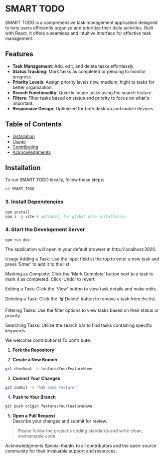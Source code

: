 
# SMART TODO

SMART TODO is a comprehensive task management application designed to help users efficiently organize and prioritize their daily activities. Built with React, it offers a seamless and intuitive interface for effective task management.

## Features

- **Task Management**: Add, edit, and delete tasks effortlessly.
- **Status Tracking**: Mark tasks as completed or pending to monitor progress.
- **Priority Levels**: Assign priority levels (low, medium, high) to tasks for better organization.
- **Search Functionality**: Quickly locate tasks using the search feature.
- **Filters**: Filter tasks based on status and priority to focus on what's important.
- **Responsive Design**: Optimized for both desktop and mobile devices.

## Table of Contents

- [Installation](#installation)
- [Usage](#usage)
- [Contributing](#contributing)
- [Acknowledgments](#acknowledgments)

## Installation

To run SMART TODO locally, follow these steps:

```bash
cd SMART_TODO
```

### 3. **Install Dependencies**

```bash
npm install
npm i -g vite # optional, for global vite installation
```

### 4. **Start the Development Server**

```bash
npm run dev
```



The application will open in your default browser at http://localhost:3000.

Usage
Adding a Task: Use the input field at the top to enter a new task and press 'Enter' to add it to the list.​

Marking as Complete: Click the 'Mark Complete' button next to a task to mark it as completed. Click 'Undo' to revert.​

Editing a Task: Click the 'View' button to view task details and make edits.​

Deleting a Task: Click the '🗑 Delete' button to remove a task from the list.​

Filtering Tasks: Use the filter options to view tasks based on their status or priority.​

Searching Tasks: Utilize the search bar to find tasks containing specific keywords.​

We welcome contributions! To contribute:

1. **Fork the Repository**

2. **Create a New Branch**

```bash
git checkout -b feature/YourFeatureName
```

3. **Commit Your Changes**

```bash
git commit -m "Add some feature"
```

4. **Push to Your Branch**

```bash
git push origin feature/YourFeatureName
```

5. **Open a Pull Request**  
Describe your changes and submit for review.

> Please follow the project's coding standards and write clean, maintainable code.


Acknowledgments
Special thanks to all contributors and the open-source community for their invaluable support and resources.​

